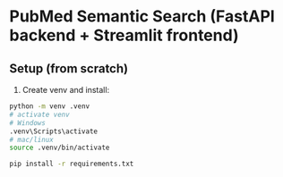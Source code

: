 # PubMed Semantic Search (FastAPI backend + Streamlit frontend)

## Setup (from scratch)

1. Create venv and install:
```bash
python -m venv .venv
# activate venv
# Windows
.venv\Scripts\activate
# mac/linux
source .venv/bin/activate

pip install -r requirements.txt

